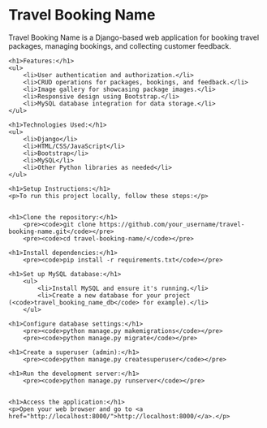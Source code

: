 <h1>Travel Booking Name</h1>
    <p>Travel Booking Name is a Django-based web application for booking travel packages, managing bookings, and collecting customer feedback.</p>

    <h1>Features:</h1>
    <ul>
        <li>User authentication and authorization.</li>
        <li>CRUD operations for packages, bookings, and feedback.</li>
        <li>Image gallery for showcasing package images.</li>
        <li>Responsive design using Bootstrap.</li>
        <li>MySQL database integration for data storage.</li>
    </ul>

    <h1>Technologies Used:</h1>
    <ul>
        <li>Django</li>
        <li>HTML/CSS/JavaScript</li>
        <li>Bootstrap</li>
        <li>MySQL</li>
        <li>Other Python libraries as needed</li>
    </ul>

    <h1>Setup Instructions:</h1>
    <p>To run this project locally, follow these steps:</p>
    

    <h1>Clone the repository:</h1>
        <pre><code>git clone https://github.com/your_username/travel-booking-name.git</code></pre>
        <pre><code>cd travel-booking-name/</code></pre>

    <h1>Install dependencies:</h1>
        <pre><code>pip install -r requirements.txt</code></pre>

    <h1>Set up MySQL database:</h1>
        <ul>
            <li>Install MySQL and ensure it's running.</li>
            <li>Create a new database for your project (<code>travel_booking_name_db</code> for example).</li>
        </ul>

    <h1>Configure database settings:</h1>
        <pre><code>python manage.py makemigrations</code></pre>
        <pre><code>python manage.py migrate</code></pre>

    <h1>Create a superuser (admin):</h1>
        <pre><code>python manage.py createsuperuser</code></pre>

    <h1>Run the development server:</h1>
        <pre><code>python manage.py runserver</code></pre>
    

    <h1>Access the application:</h1>
    <p>Open your web browser and go to <a href="http://localhost:8000/">http://localhost:8000/</a>.</p>

